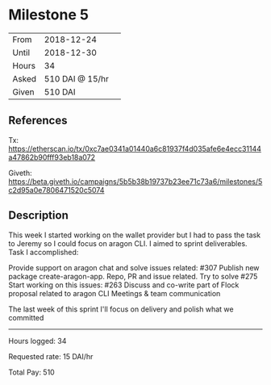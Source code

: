 # Milestone 5

| | | |
|-|-|-|
| From  | 2018-12-24 |
| Until | 2018-12-30 |
| Hours | 34 |
| Asked | 510 DAI @ 15/hr |
| Given | 510 DAI |

## References

Tx: <https://etherscan.io/tx/0xc7ae0341a01440a6c81937f4d035afe6e4ecc31144a47862b90fff93eb18a072>

Giveth: <https://beta.giveth.io/campaigns/5b5b38b19737b23ee71c73a6/milestones/5c2d95a0e7806471520c5074>

## Description

This week I started working on the wallet provider but I had to pass the task to Jeremy so I could focus on aragon CLI. I aimed to sprint deliverables. Task I accomplished:

Provide support on aragon chat and solve issues related: #307
Publish new package create-aragon-app. Repo, PR and issue related. Try to solve #275
Start working on this issues: #263
Discuss and co-write part of Flock proposal related to aragon CLI
Meetings & team communication

The last week of this sprint I'll focus on delivery and polish what we committed

---

Hours logged: 34

Requested rate: 15 DAI/hr

Total Pay: 510
